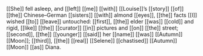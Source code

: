 [[She]] fell asleep, and [[left]] [[me]] [[with]] [[Louise]]’s [[story]] [[of]] [[the]] Chinese–German [[sisters]] [[with]] almond [[eyes]], [[the]] facts [[I]] wished [[to]] [[leave]] untouched: [[first]], [[the]] elder [[was]] [[cold]] and rigid, [[like]] [[the]] [[curator]] [[in]] pictures and [[on]] [[the]] street; [[second]], [[the]] [[younger]] [[said]] her [[name]] [[was]] [[Autumn]] [[Moon]]; [[third]], [[the]] [[real]] [[Selene]] [[chastised]] [[Autumn]] [[Moon]] [[as]] Diana.